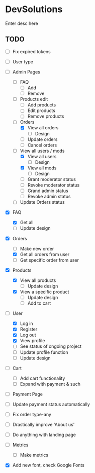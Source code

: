# DevSolutions

Enter desc here

## TODO

- [ ] Fix expired tokens
- [ ] User type

- [ ] Admin Pages
  - [ ] FAQ
    - [ ] Add
    - [ ] Remove
  - [ ] Products edit
    - [ ] Add products
    - [ ] Edit products
    - [ ] Remove products
  - [ ] Orders
    - [x] View all orders
      - [ ] Design
    - [ ] Update orders
    - [ ] Cancel orders
  - [ ] View all users / mods
    - [x] View all users
      - [ ] Design
    - [x] View all mods
      - [ ] Design
    - [ ] Grant moderator status
    - [ ] Revoke moderator status
    - [ ] Grand admin status
    - [ ] Revoke admin status
  - [ ] Update Orders status

- [x] FAQ
  - [x] Get all
  - [ ] Update design

- [x] Orders
  - [ ] Make new order
  - [x] Get all orders from user
  - [ ] Get specific order from user

- [x] Products
  - [x] View all products
    - [ ] Update design
  - [x] View a specific product
    - [ ] Update design
    - [ ] Add to cart

- [ ] User
  - [x] Log in
  - [x] Register
  - [x] Log out
  - [x] View profile
  - [ ] See status of ongoing project
  - [ ] Update profile function
  - [ ] Update design

- [ ] Cart
  - [ ] Add cart functionality
  - [ ] Expand with payment & such

- [ ] Payment Page
- [ ] Update payment status automatically

- [ ] Fix order type-any
- [ ] Drastically improve 'About us'

- [ ] Do anything with landing page
        
- [ ] Metrics
    - [ ] Make metrics

- [x] Add new font, check Google Fonts